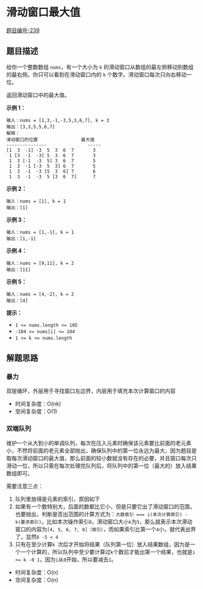 # 滑动窗口最大值

[题目编号-239](https://leetcode-cn.com/problems/sliding-window-maximum/)



## 题目描述

给你一个整数数组 `nums`，有一个大小为 `k` 的滑动窗口从数组的最左侧移动到数组的最右侧。你只可以看到在滑动窗口内的 `k` 个数字。滑动窗口每次只向右移动一位。

返回滑动窗口中的最大值。

 

**示例 1：**

```
输入：nums = [1,3,-1,-3,5,3,6,7], k = 3
输出：[3,3,5,5,6,7]
解释：
滑动窗口的位置                最大值
---------------               -----
[1  3  -1] -3  5  3  6  7       3
 1 [3  -1  -3] 5  3  6  7       3
 1  3 [-1  -3  5] 3  6  7       5
 1  3  -1 [-3  5  3] 6  7       5
 1  3  -1  -3 [5  3  6] 7       6
 1  3  -1  -3  5 [3  6  7]      7
```

**示例 2：**

```
输入：nums = [1], k = 1
输出：[1]
```

**示例 3：**

```
输入：nums = [1,-1], k = 1
输出：[1,-1]
```

**示例 4：**

```
输入：nums = [9,11], k = 2
输出：[11]
```

**示例 5：**

```
输入：nums = [4,-2], k = 2
输出：[4]
```

 

**提示：**

- `1 <= nums.length <= 105`
- `-104 <= nums[i] <= 104`
- `1 <= k <= nums.length`



## 解题思路

### 暴力

双层循环，外层用于寻找窗口左边界，内层用于填充本次计算窗口的内容

* 时间复杂度：O(nk)
* 空间复杂度：O(1)



### 双端队列

维护一个从大到小的单调队列，每次在压入元素时确保该元素要比前面的老元素小，不然将前面的老元素全部抛出，确保队列中的第一位永远为最大，因为题目是取每次滑动窗口的最大值，那么前面的较小数就没有存在的必要，并且窗口每次只滑动一位，所以只需在每次处理完队列后，将队列中的第一位（最大的）放入结果数组即可。

需要注意三点：

1. 队列里放得是元素的索引，原因如下
2. 如果有一个数特别大，后面的数都比它小，但是只要它出了滑动窗口的范围，也要抛出，判断是否出范围的计算方式为：`大数索引 === i(本次计算索引) - k(要求索引)`，比如本次操作索引`8`，滑动窗口大小`k`为`5`，那么就表示本次滑动窗口的内容为`[4, 5, 6, 7, 8]（索引）`，而如果索引比第一个`4`小，就代表出界了，显然`8 -5 < 4`
3. 只有在至少计算`k `次后才开始将结果（队列第一位）放入结果数组，因为是一个一个计算的，所以队列中至少要计算过`k`个数后才能出第一个结果，也就是`i >= k -0 1`，因为`i`从`0`开始，所以要减去`1`。

* 时间复杂度：O(n)
* 空间复杂度：O(n)